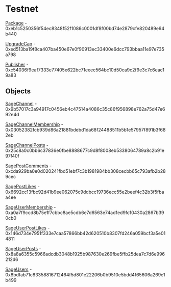 # Testnet

[Package](https://testnet.suivision.xyz/package/0xeb1c5250356f54ec8348f52f1086c0001df8f00bd74e2879cfe820489e64b440) - 0xeb1c5250356f54ec8348f52f1086c0001df8f00bd74e2879cfe820489e64b440

[UpgradeCap](https://testnet.suivision.xyz/object/0xed513ba19f8ca407ba450e67e0f90913ec33400e6dcc793bbaa11e97e735a798) - 0xed513ba19f8ca407ba450e67e0f90913ec33400e6dcc793bbaa11e97e735a798

[Publisher](https://testnet.suivision.xyz/object/0xc54036f9eaf7333e77405e622bc71eeec564bc10d50ca9c2f9e3c7c6eac19a83) - 0xc54036f9eaf7333e77405e622bc71eeec564bc10d50ca9c2f9e3c7c6eac19a83

## Objects

[SageChannel](https://testnet.suivision.xyz/object/0x9b57017c3a94917c0456eb4c47514a4086c35c86f956898e762a75d47e692e4d) - 0x9b57017c3a94917c0456eb4c47514a4086c35c86f956898e762a75d47e692e4d

[SageChannelMembership](https://testnet.suivision.xyz/object/0x03052382fcb939d86a21881bdebd1da68f24488511b5b1e57957f891b3f682eb) - 0x03052382fcb939d86a21881bdebd1da68f24488511b5b1e57957f891b3f682eb

[SageChannelPosts](https://testnet.suivision.xyz/object/0x25c8a0c0bb6c37836e0fbe8888677c9d8f8008eb5338064789a8c2b91e97f40f) - 0x25c8a0c0bb6c37836e0fbe8888677c9d8f8008eb5338064789a8c2b91e97f40f

[SagePostComments](https://testnet.suivision.xyz/object/0xcda929ba0e0d020241fbd51ebf7c3b1981984bb308cecbb65c793afb2b289cec) - 0xcda929ba0e0d020241fbd51ebf7c3b1981984bb308cecbb65c793afb2b289cec

[SagePostLikes](https://testnet.suivision.xyz/object/0x6692cc13fbc92d41b9ee062075c9ddbcc19736ecc55e2beef4c32b3f5fbaa4ee) - 0x6692cc13fbc92d41b9ee062075c9ddbcc19736ecc55e2beef4c32b3f5fbaa4ee

[SageUserMembership](https://testnet.suivision.xyz/object/0xa0a7f9ccd8b75e1f7cbbc8ae5cdb6e7d6563e74ad1ed9fc10430a2867b390cb0) - 0xa0a7f9ccd8b75e1f7cbbc8ae5cdb6e7d6563e74ad1ed9fc10430a2867b390cb0

[SageUserPostLikes](https://testnet.suivision.xyz/object/0x146d734e7951f333e7caa57866bb42d620510b8307fd246a059bcf3a5e014811) - 0x146d734e7951f333e7caa57866bb42d620510b8307fd246a059bcf3a5e014811

[SageUserPosts](https://testnet.suivision.xyz/object/0x8a8a6355c5966adcdb3048b1925b987630e269fbe5ffb25dea7c7d6e996212d6) - 0x8a8a6355c5966adcdb3048b1925b987630e269fbe5ffb25dea7c7d6e996212d6

[SageUsers](https://testnet.suivision.xyz/object/0x8bdfab71c83358816712464f5d801e22206b0b9510e5bdd4f65606a269e1b499) - 0x8bdfab71c83358816712464f5d801e22206b0b9510e5bdd4f65606a269e1b499
